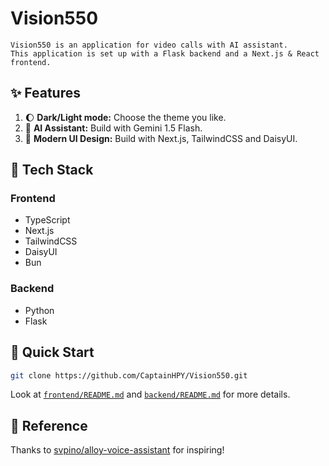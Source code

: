 # Vision550

```
Vision550 is an application for video calls with AI assistant.
This application is set up with a Flask backend and a Next.js & React frontend.
```

## :sparkles: Features

1. :moon: **Dark/Light mode:** Choose the theme you like.
2. :robot: **AI Assistant:** Build with Gemini 1.5 Flash.
3. :art: **Modern UI Design:** Build with Next.js, TailwindCSS and DaisyUI.

## :wrench: Tech Stack

### Frontend

- TypeScript
- Next.js
- TailwindCSS
- DaisyUI
- Bun

### Backend

- Python
- Flask

## :hammer: Quick Start

```bash
git clone https://github.com/CaptainHPY/Vision550.git
```

Look at [`frontend/README.md`](frontend/README.md) and [`backend/README.md`](backend/README.md) for more details.

## 📄 Reference
Thanks to [svpino/alloy-voice-assistant](https://github.com/svpino/alloy-voice-assistant) for inspiring!
